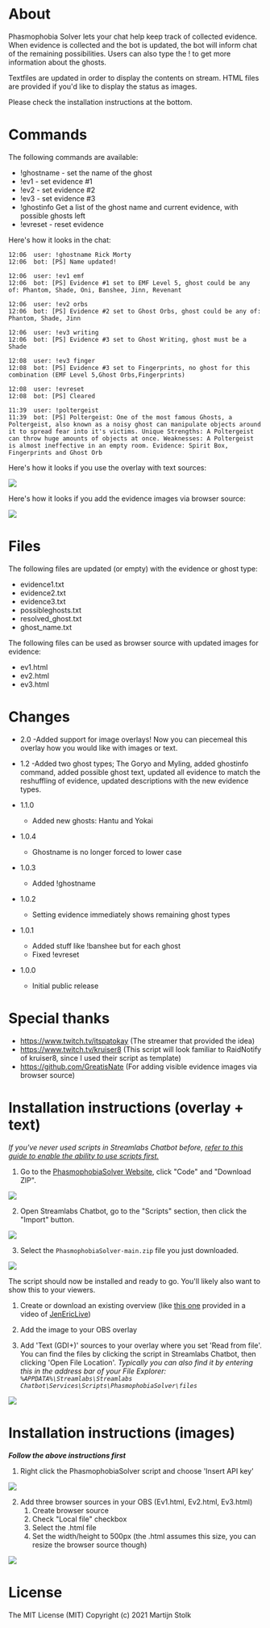 # About

Phasmophobia Solver lets your chat help keep track of collected evidence. When evidence is collected and the bot is updated, the
bot will inform chat of the remaining possibilities. Users can also type the !<ghosttype> to get more information about the ghosts.

Textfiles are updated in order to display the contents on stream. HTML files are provided if you'd like to display the status as images.

Please check the installation instructions at the bottom.

# Commands

The following commands are available:
- !ghostname - set the name of the ghost
- !ev1 - set evidence #1
- !ev2 - set evidence #2
- !ev3 - set evidence #3
- !ghostinfo Get a list of the ghost name and current evidence, with possible ghosts left
- !evreset - reset evidence

Here's how it looks in the chat:
```
12:06  user: !ghostname Rick Morty
12:06  bot: [PS] Name updated!

12:06  user: !ev1 emf
12:06  bot: [PS] Evidence #1 set to EMF Level 5, ghost could be any of: Phantom, Shade, Oni, Banshee, Jinn, Revenant

12:06  user: !ev2 orbs
12:06  bot: [PS] Evidence #2 set to Ghost Orbs, ghost could be any of: Phantom, Shade, Jinn

12:06  user: !ev3 writing
12:06  bot: [PS] Evidence #3 set to Ghost Writing, ghost must be a Shade

12:08  user: !ev3 finger
12:08  bot: [PS] Evidence #3 set to Fingerprints, no ghost for this combination (EMF Level 5,Ghost Orbs,Fingerprints)

12:08  user: !evreset
12:08  bot: [PS] Cleared

11:39  user: !poltergeist
11:39  bot: [PS] Poltergeist: One of the most famous Ghosts, a Poltergeist, also known as a noisy ghost can manipulate objects around it to spread fear into it's victims. Unique Strengths: A Poltergeist can throw huge amounts of objects at once. Weaknesses: A Poltergeist is almost ineffective in an empty room. Evidence: Spirit Box, Fingerprints and Ghost Orb
```

Here's how it looks if you use the overlay with text sources:

![](https://i.imgur.com/O8JILAW.png)

Here's how it looks if you add the evidence images via browser source:

![](https://i.imgur.com/EmjI3hh.png)

# Files

The following files are updated (or empty) with the evidence or ghost type:
- evidence1.txt
- evidence2.txt
- evidence3.txt
- possibleghosts.txt
- resolved_ghost.txt
- ghost_name.txt

The following files can be used as browser source with updated images for evidence:
- ev1.html
- ev2.html
- ev3.html

# Changes

- 2.0
	-Added support for image overlays! Now you can piecemeal this overlay how you would like with images or text.

- 1.2
	-Added two ghost types; The Goryo and Myling, added ghostinfo command, added possible ghost text, updated all evidence to match the reshuffling of evidence, updated descriptions with the new evidence types.

- 1.1.0
  - Added new ghosts: Hantu and Yokai

- 1.0.4
  - Ghostname is no longer forced to lower case

- 1.0.3
  - Added !ghostname

- 1.0.2
  - Setting evidence immediately shows remaining ghost types

- 1.0.1
  - Added stuff like !banshee but for each ghost
  - Fixed !evreset

- 1.0.0
  - Initial public release

# Special thanks

- https://www.twitch.tv/itspatokay (The streamer that provided the idea)
- https://www.twitch.tv/kruiser8 (This script will look familiar to RaidNotify of kruiser8, since I used their script as template)
- https://github.com/GreatisNate (For adding visible evidence images via browser source)

# Installation instructions (overlay + text)

*If you've never used scripts in Streamlabs Chatbot before, [refer to this guide to enable the ability to use scripts first.](https://streamlabs.com/content-hub/post/chatbot-scripts-desktop)*

1) Go to the [PhasmophobiaSolver Website](https://github.com/martijns/PhasmophobiaSolver), click "Code" and "Download ZIP".

![](https://i.imgur.com/bMuFdLj.png)

2) Open Streamlabs Chatbot, go to the "Scripts" section, then click the "Import" button.

![](https://i.imgur.com/c23AdVu.png)

3) Select the `PhasmophobiaSolver-main.zip` file you just downloaded.

![](https://i.imgur.com/csiXae6.png)

The script should now be installed and ready to go. You'll likely also want to show this to your viewers.

1) Create or download an existing overview (like [this one](https://drive.google.com/drive/folders/1cpgeYY5vTtEmqdORb6eq8qJ-mX1rqOw_) provided in a video of [JenEricLive](https://www.youtube.com/watch?v=llpGUNF1sls))

2) Add the image to your OBS overlay

3) Add 'Text (GDI+)' sources to your overlay where you set 'Read from file'. You can find the files by clicking the script in Streamlabs Chatbot, then clicking 'Open File Location'. *Typically you can also find it by entering this in the address bar of your File Explorer: `%APPDATA%\Streamlabs\Streamlabs Chatbot\Services\Scripts\PhasmophobiaSolver\files`*

![](https://i.imgur.com/ISf6BIN.png)

# Installation instructions (images)

***Follow the above instructions first***

1) Right click the PhasmophobiaSolver script and choose 'Insert API key'

![](https://i.imgur.com/0IjZNpC.png)

2) Add three browser sources in your OBS (Ev1.html, Ev2.html, Ev3.html)
   1) Create browser source
   2) Check "Local file" checkbox
   3) Select the .html file
   4) Set the width/height to 500px (the .html assumes this size, you can resize the browser source though)

![](https://i.imgur.com/mZI5Iad.png)

# License

The MIT License (MIT) Copyright (c) 2021 Martijn Stolk
